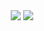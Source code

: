 

<div align=center>
<img src="https://img.shields.io/badge/javascript-3776AB?style=flat&logo=javascript&logoColor=white"/>
<img src="https://img.shields.io/badge/Java-007396?style=for-the-badge&logo=Java&logoColor=white"> 

</div>
